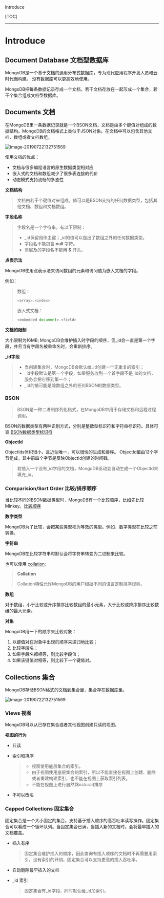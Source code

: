 Introduce

[TOC]

---

# Introduce

## Document Database 文档型数据库

MongoDB是一个基于文档的通用分布式数据库，专为现代应用程序开发人员和云时代而构建。 没有数据库可以更高效地使用。

MongoDB把每条数据记录存成一个文档，若干文档存放在一起形成一个集合，若干个集合组成文档型数据库。

## Documents 文档

在MongoDB里一条数据记录就是一个BSON文档，文档是由多个键值对组成的数据结构。MongoDB的文档格式上类似于JSON对象。在文档中可以包含其他文档、数组或者文档数组。

![image-20190722132751569](http://ww4.sinaimg.cn/large/006tNc79gy1g58jx1jfxkj30yq09qmy8.jpg)

使用文档的优点：

- 文档与很多编程语言的原生数据类型相对应
- 嵌入式的文档和数组减少了很多表连接的代价
- 动态模式支持流畅的多态性

**文档结构**

> 文档由若干个键值对来组成。值可以是BSON支持的任何数据类型，包括其他文档、数组和文档数组。

**字段名称**

> 字段名是一个字符串。有以下限制：
>
> - \_id保留用作主键；\_id的值可以是出了数组之外的任何数据类型。
> - 字段名不能包含 **null** 字符。
> - 高层及的字段名不能用 **$** 开头。

**点表示法**

MongoDB使用点表示法来访问数组的元素和访问值为嵌入文档的字段。

例如：

> 数组：
>
> ```js
> <array>.<index>
> ```
>
> 
>
> 嵌入式文档：
>
> ```js
> <embedded document>.<field>
> ```
>
> 

**文档的限制**

大小限制为16MB; MongoDB会维护插入时字段的顺序，但\_id会一直是第一个字段，并且当有字段名被重命名时，会重新排序。

**\_id字段**

> - 当创建集合时，MongoDB会默认给\_id创建一个无重复的索引；
> - \_id字段默认是第一个字段，如果服务收到一个首字段不是\_id的文档，服务会把它移到第一个；
> - \_id的值可能是除数组之外的任何BSON的数据类型。

### BSON

> BSON是一种二进制序列化格式，在MongoDB中用于存储文档和远程过程调用。

BSON的数据类型有两种识别方式，分别是整数型标识符和字符串标识符。具体可查 [BSON数据类型标识符](https://docs.mongodb.com/manual/reference/bson-types/)

**ObjectId**

ObjectIds体积很小，且近似唯一，可以很快的生成和排序。 ObjectId值由12个字节组成，其中前四个字节是反映ObjectId创建的时间戳。

> 若插入一个没有\_id字段的文档，MongoDB驱动会自动生成一个ObjectId来填充\_id。

### Comparision/Sort Order 比较/排序顺序

当比较不同的BSON数据类型时，MongoDB有一个比较顺序，比如先比较Minkey。[比较顺序](https://docs.mongodb.com/manual/reference/bson-type-comparison-order/)

**数字类型**

MongoDB为了比较，会把某些类型视为等效的类型。例如，数字类型在比较之前转换。

**字符串**

MongoDB在比较字符串时默认会将字符串转变为二进制来比较。

也可以使用 [collation](https://docs.mongodb.com/manual/reference/collation/); 

> **Collation**
>
> Collation特性允许MongoDB的用户根据不同的语言定制排序规则。

**数组**

对于数组，小于比较或升序排序比较数组的最小元素，大于比较或降序排序比较数组的最大元素。

**对象**

MongoDB用一下的顺序来比较对象：

1. 以键值对在对象中出现的顺序来递归地比较；
2. 比较字段名；
3. 如果字段名都相等，则比较字段值；
4. 如果该键值对相等，则比较下一个键值对。

## Collections 集合

MongoDB存储BSON格式的文档到集合里，集合存在数据库里。

![image-20190722132751569](http://ww4.sinaimg.cn/large/006tNc79gy1g58jx1jfxkj30yq09qmy8.jpg)

### Views 视图

MongoDB可以从已存在集合或者其他视图创建只读的视图。

**视图的行为**

- 只读

- 索引和排序

  > - 视图使用底层集合的索引。
  > - 由于视图使用底层集合的索引，所以不能直接在视图上创建、删除或者重建构建索引，也不能在视图上获取索引列表。
  > - 不能在视图上进行自然($natural)排序

- 不可以改名

### Capped Collections 固定集合

固定集合是一个大小固定的集合，支持基于插入顺序的高吞吐率读写操作。固定集合可以看成一个循环队列。当固定集合已满，当插入新的文档时，会将最早插入的文档覆盖。

* 插入有序

  > 固定集合维护插入的顺序，因此查询有插入顺序的文档时不再需要用索引。没有索引的开销，固定集合可以支持更高的插入吞吐率。

* 自动删除最早插入的文档

* _id 索引

  > 固定集合有\_id字段，同时默认给\_id加索引。

